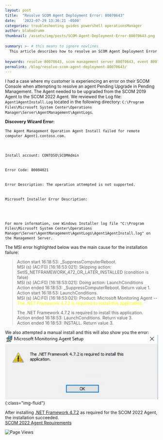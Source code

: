 ```yaml
---
layout: post
title:  "Resolve SCOM Agent Deployment Error: 80070643"
date:   '2022-07-29 13:36:21 -0500'
categories: troubleshooting guides powershell operationsManager
author: blakedrumm
thumbnail: /assets/img/posts/SCOM-Agent-Deployment-Error-80070643.png

summary: >- # this means to ignore newlines
  This article describes how to resolve an SCOM Agent Deployment Error you may experience which can affect the ability to upgrade or install an Agent.

keywords: resolve 80070643, scom management server 80070643, event 80070643, scom agent upgrade error, agent update error
permalink: /blog/resolve-scom-agent-deployment-80070643/
---
```

 I had a case where my customer is experiencing an error on their SCOM Console when attempting to resolve an agent Pending Upgrade in Pending Management. The Agent needed to be upgraded from the SCOM 2019 Agent to the SCOM 2022 Agent. We reviewed the Log file: `Agent1AgentInstall.Log` located in the following directory: `C:\Program Files\Microsoft System Center\Operations Manager\Server\AgentManagement\AgentLogs`.
 
**Discovery Wizard Error:**
```
The Agent Management Operation Agent Install failed for remote computer Agent1.contoso.com. 



Install account: CONTOSO\SCOMAdmin 


Error Code: 80004021 


Error Description: The operation attempted is not supported. 


Microsoft Installer Error Description: 




For more information, see Windows Installer log file "C:\Program Files\Microsoft System Center\Operations Manager\Server\AgentManagement\AgentLogs\Agent1AgentInstall.log" on the Management Server. 
```
 
 The MSI error highlighted below was the main cause for the installation failure:
  > Action start 16:18:53: _SuppressComputerReboot. \
  > MSI (s) (AC:F0) [16:18:53:021]: Skipping action: SetIS_NETFRAMEWORK_472_OR_LATER_INSTALLED (condition is false) \
  > MSI (s) (AC:F0) [16:18:53:021]: Doing action: LaunchConditions \
  > Action ended 16:18:53: _SuppressComputerReboot. Return value 1. \
  > Action start 16:18:53: LaunchConditions. \
  > MSI (s) (AC:F0) [16:18:53:021]: Product: Microsoft Monitoring Agent -- <span style="color:yellow">The .NET Framework 4.7.2 is required to install this application.</span>
  >  
  > The .NET Framework 4.7.2 is required to install this application. \
  > Action ended 16:18:53: LaunchConditions. Return value 3. \
  > Action ended 16:18:53: INSTALL. Return value 3.

We also attempted a manual install and this will also show you the error: \
![DotNET Missing MSI Error](/assets/img/posts/dotNET-4_7_2-missing.png){:class="img-fluid"}

After installing [.NET Framework 4.7.2](https://dotnet.microsoft.com/download/dotnet-framework/net472) as required for the SCOM 2022 Agent, the installation succeeded. \
[SCOM 2022 Agent Requirements](https://docs.microsoft.com/system-center/scom/system-requirements?view=sc-om-2022#microsoft-monitoring-agent-operating-system)

![Page Views](https://counter.blakedrumm.com/count/tag.svg?url=blakedrumm.com/blog/resolve-scom-agent-deployment-80070643/)

<!--
Having trouble with Pages? Check out our [documentation](https://docs.github.com/categories/github-pages-basics/) or [contact support](https://support.github.com/contact) and we’ll help you sort it out.

Tip:
To add auto-size pictures:
![/assets/img/posts/example.jpg](/assets/img/posts/example.jpg){:class="img-fluid"}
-->
